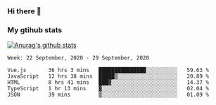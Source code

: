 ### Hi there 👋

### My gtihub stats

[![Anurag's github stats](https://github-readme-stats.vercel.app/api?username=gaozhidong)](https://github.com/gaozhidong/github-readme-stats)

<!--START_SECTION:waka-->
```text
Week: 22 September, 2020 - 29 September, 2020

Vue.js       36 hrs 3 mins   ███████████████░░░░░░░░░░   59.63 % 
JavaScript   12 hrs 38 mins  █████▒░░░░░░░░░░░░░░░░░░░   20.89 % 
HTML         8 hrs 41 mins   ███▓░░░░░░░░░░░░░░░░░░░░░   14.37 % 
TypeScript   1 hr 13 mins    ▓░░░░░░░░░░░░░░░░░░░░░░░░   02.04 % 
JSON         39 mins         ▒░░░░░░░░░░░░░░░░░░░░░░░░   01.09 % 
```
<!--END_SECTION:waka-->